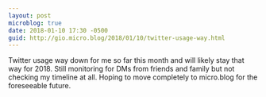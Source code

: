 ```yaml
---
layout: post
microblog: true
date: 2018-01-10 17:30 -0500
guid: http://gio.micro.blog/2018/01/10/twitter-usage-way.html
---
```

Twitter usage way down for me so far this month and will likely stay that way for 2018. Still monitoring for DMs from friends and family but not checking my timeline at all. Hoping to move completely to micro.blog for the foreseeable future. 
